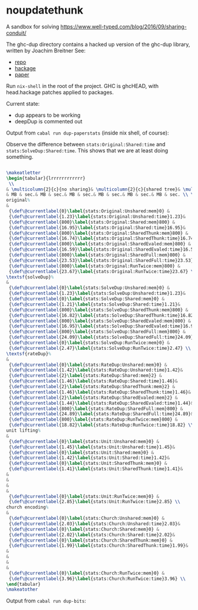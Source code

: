 # noupdatethunk

A sandbox for solving  https://www.well-typed.com/blog/2016/09/sharing-conduit/

The ghc-dup directory contains a hacked up version of the ghc-dup library, written by Joachim Breitner
See:

- [repo]( http://git.nomeata.de/?p=darcs-mirror-ghc-dup.git;a=commit;h=b90e942c2a9c7a4d6ce75081550cc4c04e8bce7d)
- [hackage](https://hackage.haskell.org/package/ghc-dup-0.1)
- [paper](https://arxiv.org/abs/1207.2017)

Run `nix-shell` in the root of the project. GHC is ghcHEAD, with head.hackage patches applied to packages.

Current state:

- dup appears to be working
- deepDup is commented out

Output from `cabal run dup-paperstats` (inside nix shell, of course):

Observe the difference between `stats:Original:Shared:time` and `stats:SolveDup:Shared:time`. This shows that we are at least doing something.

``` tex

\makeatletter
\begin{tabular}{lrrrrrrrrrrrr}
 \\
& \multicolumn{2}{c}{no sharing}& \multicolumn{2}{c}{shared tree}& \multicolumn{2}{c}{add. thunk}& \multicolumn{2}{c}{partly eval'ed}& \multicolumn{2}{c}{fully eval'ed}& \multicolumn{2}{c}{run twice} \\
& MB & sec.& MB & sec.& MB & sec.& MB & sec.& MB & sec.& MB & sec. \\ \midrule 
original%
&
 {\def\@currentlabel{0}\label{stats:Original:Unshared:mem}0} &
 {\def\@currentlabel{1.23}\label{stats:Original:Unshared:time}1.23}&
 {\def\@currentlabel{800}\label{stats:Original:Shared:mem}800} &
 {\def\@currentlabel{16.95}\label{stats:Original:Shared:time}16.95}&
 {\def\@currentlabel{800}\label{stats:Original:SharedThunk:mem}800} &
 {\def\@currentlabel{16.74}\label{stats:Original:SharedThunk:time}16.74}&
 {\def\@currentlabel{800}\label{stats:Original:SharedEvaled:mem}800} &
 {\def\@currentlabel{16.59}\label{stats:Original:SharedEvaled:time}16.59}&
 {\def\@currentlabel{800}\label{stats:Original:SharedFull:mem}800} &
 {\def\@currentlabel{23.53}\label{stats:Original:SharedFull:time}23.53}&
 {\def\@currentlabel{800}\label{stats:Original:RunTwice:mem}800} &
 {\def\@currentlabel{23.67}\label{stats:Original:RunTwice:time}23.67} \\
\textsf{solveDup}%
&
 {\def\@currentlabel{0}\label{stats:SolveDup:Unshared:mem}0} &
 {\def\@currentlabel{1.23}\label{stats:SolveDup:Unshared:time}1.23}&
 {\def\@currentlabel{0}\label{stats:SolveDup:Shared:mem}0} &
 {\def\@currentlabel{1.21}\label{stats:SolveDup:Shared:time}1.21}&
 {\def\@currentlabel{800}\label{stats:SolveDup:SharedThunk:mem}800} &
 {\def\@currentlabel{16.82}\label{stats:SolveDup:SharedThunk:time}16.82}&
 {\def\@currentlabel{800}\label{stats:SolveDup:SharedEvaled:mem}800} &
 {\def\@currentlabel{16.95}\label{stats:SolveDup:SharedEvaled:time}16.95}&
 {\def\@currentlabel{800}\label{stats:SolveDup:SharedFull:mem}800} &
 {\def\@currentlabel{24.09}\label{stats:SolveDup:SharedFull:time}24.09}&
 {\def\@currentlabel{0}\label{stats:SolveDup:RunTwice:mem}0} &
 {\def\@currentlabel{2.47}\label{stats:SolveDup:RunTwice:time}2.47} \\
\textsf{rateDup}%
&
 {\def\@currentlabel{0}\label{stats:RateDup:Unshared:mem}0} &
 {\def\@currentlabel{1.42}\label{stats:RateDup:Unshared:time}1.42}&
 {\def\@currentlabel{2}\label{stats:RateDup:Shared:mem}2} &
 {\def\@currentlabel{1.46}\label{stats:RateDup:Shared:time}1.46}&
 {\def\@currentlabel{2}\label{stats:RateDup:SharedThunk:mem}2} &
 {\def\@currentlabel{1.46}\label{stats:RateDup:SharedThunk:time}1.46}&
 {\def\@currentlabel{2}\label{stats:RateDup:SharedEvaled:mem}2} &
 {\def\@currentlabel{1.44}\label{stats:RateDup:SharedEvaled:time}1.44}&
 {\def\@currentlabel{800}\label{stats:RateDup:SharedFull:mem}800} &
 {\def\@currentlabel{24.89}\label{stats:RateDup:SharedFull:time}24.89}&
 {\def\@currentlabel{800}\label{stats:RateDup:RunTwice:mem}800} &
 {\def\@currentlabel{18.82}\label{stats:RateDup:RunTwice:time}18.82} \\
unit lifting%
&
 {\def\@currentlabel{0}\label{stats:Unit:Unshared:mem}0} &
 {\def\@currentlabel{1.45}\label{stats:Unit:Unshared:time}1.45}&
 {\def\@currentlabel{0}\label{stats:Unit:Shared:mem}0} &
 {\def\@currentlabel{1.42}\label{stats:Unit:Shared:time}1.42}&
 {\def\@currentlabel{0}\label{stats:Unit:SharedThunk:mem}0} &
 {\def\@currentlabel{1.41}\label{stats:Unit:SharedThunk:time}1.41}&
&
&
&
&
 {\def\@currentlabel{0}\label{stats:Unit:RunTwice:mem}0} &
 {\def\@currentlabel{2.85}\label{stats:Unit:RunTwice:time}2.85} \\
church encoding%
&
 {\def\@currentlabel{0}\label{stats:Church:Unshared:mem}0} &
 {\def\@currentlabel{2.03}\label{stats:Church:Unshared:time}2.03}&
 {\def\@currentlabel{0}\label{stats:Church:Shared:mem}0} &
 {\def\@currentlabel{2.02}\label{stats:Church:Shared:time}2.02}&
 {\def\@currentlabel{0}\label{stats:Church:SharedThunk:mem}0} &
 {\def\@currentlabel{1.99}\label{stats:Church:SharedThunk:time}1.99}&
&
&
&
&
 {\def\@currentlabel{0}\label{stats:Church:RunTwice:mem}0} &
 {\def\@currentlabel{3.96}\label{stats:Church:RunTwice:time}3.96} \\
\end{tabular}
\makeatother

```
Output from `cabal run dup-bits`:

